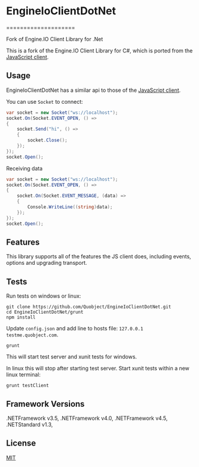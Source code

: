 # EngineIoClientDotNet
====================

Fork of Engine.IO Client Library for .Net

This is a fork of the Engine.IO Client Library for C#, which is ported from the [JavaScript client](https://github.com/Automattic/engine.io-client).


## Usage
EngineIoClientDotNet has a similar api to those of the [JavaScript client](https://github.com/Automattic/engine.io-client).

You can use `Socket` to connect:

```cs
var socket = new Socket("ws://localhost");
socket.On(Socket.EVENT_OPEN, () =>
{
	socket.Send("hi", () =>
	{		
		socket.Close();
	});
});
socket.Open();
```

Receiving data
```cs
var socket = new Socket("ws://localhost");
socket.On(Socket.EVENT_OPEN, () =>
{
	socket.On(Socket.EVENT_MESSAGE, (data) =>
	{
		Console.WriteLine((string)data);
	});
});
socket.Open();            
```

## Features
This library supports all of the features the JS client does, including events, options and upgrading transport.


## Tests
Run tests on windows or linux:
```
git clone https://github.com/Quobject/EngineIoClientDotNet.git
cd EngineIoClientDotNet/grunt
npm install
```
Update `config.json` and add line to hosts file: `127.0.0.1 testme.quobject.com`. 
```
grunt
```
This will start test server and xunit tests for windows. 

In linux this will stop after starting test server. Start xunit tests within a new linux terminal:
```
grunt testClient
```
## Framework Versions
.NETFramework v3.5, .NETFramework v4.0, .NETFramework v4.5, .NETStandard v1.3,


## License

[MIT](http://opensource.org/licenses/MIT)

